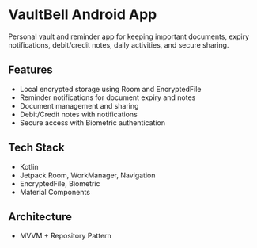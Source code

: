 # VaultBell Android App

Personal vault and reminder app for keeping important documents, expiry notifications, debit/credit notes, daily activities, and secure sharing.

## Features
- Local encrypted storage using Room and EncryptedFile
- Reminder notifications for document expiry and notes
- Document management and sharing
- Debit/Credit notes with notifications
- Secure access with Biometric authentication

## Tech Stack
- Kotlin
- Jetpack Room, WorkManager, Navigation
- EncryptedFile, Biometric
- Material Components

## Architecture
- MVVM + Repository Pattern

